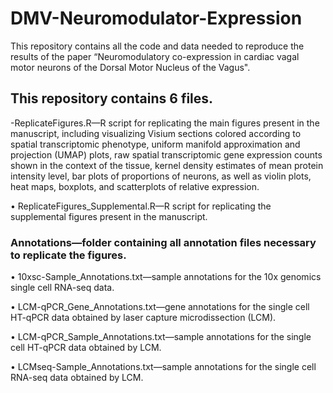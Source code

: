 # DMV-Neuromodulator-Expression
This repository contains all the code and data needed to reproduce the results of the paper “Neuromodulatory co-expression in cardiac vagal motor neurons of the Dorsal Motor Nucleus of the Vagus".

## This repository contains 6 files.

  -ReplicateFigures.R—R script for replicating the main figures present in the manuscript, including visualizing Visium sections colored according to spatial transcriptomic phenotype, uniform manifold approximation and projection (UMAP) plots, raw spatial transcriptomic 
  gene expression counts shown in the context of the tissue, kernel density estimates of mean protein intensity level, bar plots of proportions of neurons, as well as violin plots, heat maps, boxplots, and scatterplots of relative expression.

•	ReplicateFigures_Supplemental.R—R script for replicating the supplemental figures present in the manuscript.

### Annotations—folder containing all annotation files necessary to replicate the figures.
  
•	10xsc-Sample_Annotations.txt—sample annotations for the 10x genomics single cell RNA-seq data.
  
•	LCM-qPCR_Gene_Annotations.txt—gene annotations for the single cell HT-qPCR data obtained by laser capture microdissection (LCM).
  
•	LCM-qPCR_Sample_Annotations.txt—sample annotations for the single cell HT-qPCR data obtained by LCM.
  
•	LCMseq-Sample_Annotations.txt—sample annotations for the single cell RNA-seq data obtained by LCM.



